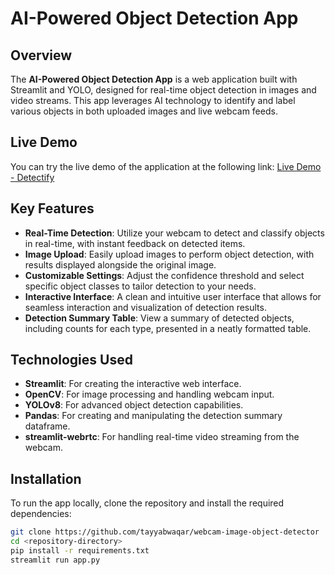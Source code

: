 # AI-Powered Object Detection App

## Overview

The **AI-Powered Object Detection App** is a web application built with Streamlit and YOLO, designed for real-time object detection in images and video streams. This app leverages AI technology to identify and label various objects in both uploaded images and live webcam feeds.

## Live Demo

You can try the live demo of the application at the following link: 
[Live Demo - Detectify](https://detectifyai.streamlit.app/)

## Key Features

- **Real-Time Detection**: Utilize your webcam to detect and classify objects in real-time, with instant feedback on detected items.
- **Image Upload**: Easily upload images to perform object detection, with results displayed alongside the original image.
- **Customizable Settings**: Adjust the confidence threshold and select specific object classes to tailor detection to your needs.
- **Interactive Interface**: A clean and intuitive user interface that allows for seamless interaction and visualization of detection results.
- **Detection Summary Table**: View a summary of detected objects, including counts for each type, presented in a neatly formatted table.

## Technologies Used

- **Streamlit**: For creating the interactive web interface.
- **OpenCV**: For image processing and handling webcam input.
- **YOLOv8**: For advanced object detection capabilities.
- **Pandas**: For creating and manipulating the detection summary dataframe.
- **streamlit-webrtc**: For handling real-time video streaming from the webcam.

## Installation

To run the app locally, clone the repository and install the required dependencies:

```bash
git clone https://github.com/tayyabwaqar/webcam-image-object-detector
cd <repository-directory>
pip install -r requirements.txt
streamlit run app.py
